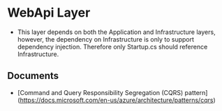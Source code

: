# WebApi Layer

- This layer depends on both the Application and Infrastructure layers, however, the dependency on Infrastructure is only to support dependency injection. Therefore only Startup.cs should reference Infrastructure.

## Documents

- [Command and Query Responsibility Segregation (CQRS) pattern] (https://docs.microsoft.com/en-us/azure/architecture/patterns/cqrs)
